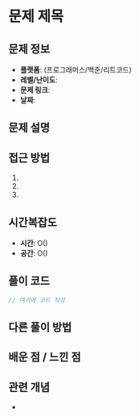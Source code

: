 # 문제 제목

## 문제 정보

- **플랫폼**: (프로그래머스/백준/리트코드)
- **레벨/난이도**:
- **문제 링크**:
- **날짜**:

## 문제 설명

<!-- 문제를 간단히 요약 -->

## 접근 방법

<!-- 문제를 어떻게 접근했는지 -->

1.
2.
3.

## 시간복잡도

- **시간**: O()
- **공간**: O()

## 풀이 코드

```typescript
// 여기에 코드 작성
```

## 다른 풀이 방법

<!-- 다른 접근 방법이 있다면 -->

## 배운 점 / 느낀 점

<!-- 이 문제를 통해 배운 것, 주의할 점 등 -->

## 관련 개념

<!-- 연관된 알고리즘이나 자료구조 -->

-
